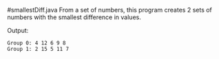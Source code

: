 #smallestDiff.java
From a set of numbers, this program creates 2 sets of numbers with the smallest difference in values.

Output:
```
Group 0: 4 12 6 9 8 
Group 1: 2 15 5 11 7 
```